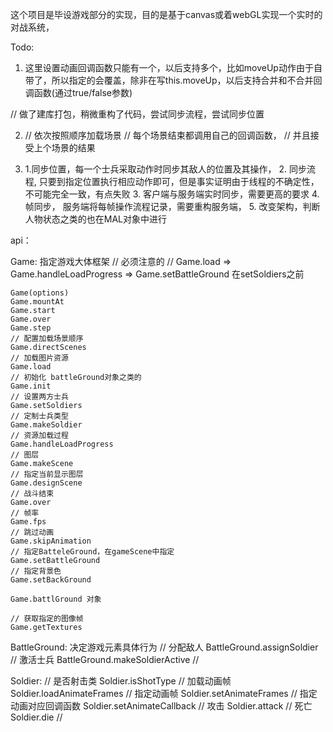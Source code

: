 这个项目是毕设游戏部分的实现，目的是基于canvas或着webGL实现一个实时的对战系统，

Todo:

1. 这里设置动画回调函数只能有一个，以后支持多个，比如moveUp动作由于自带了，所以指定的会覆盖，除非在写this.moveUp，以后支持合并和不合并回调函数(通过true/false参数)

// 做了建库打包，稍微重构了代码，尝试同步流程，尝试同步位置

2.  // 依次按照顺序加载场景
    // 每个场景结束都调用自己的回调函数，
    // 并且接受上个场景的结果

3. 1.同步位置，每一个士兵采取动作时同步其敌人的位置及其操作，
    2. 同步流程, 只要到指定位置执行相应动作即可，但是事实证明由于线程的不确定性，不可能完全一致，有点失败
    3. 客户端与服务端实时同步，需要更高的要求
    4. 帧同步， 服务端将每帧操作流程记录，需要重构服务端，
    5. 改变架构，判断人物状态之类的也在MAL对象中进行

api：

Game: 指定游戏大体框架
    // 必须注意的
    // Game.load => Game.handleLoadProgress => Game.setBattleGround 在setSoldiers之前

    Game(options)
    Game.mountAt
    Game.start
    Game.over
    Game.step
    // 配置加载场景顺序
    Game.directScenes
    // 加载图片资源
    Game.load
    // 初始化 battleGround对象之类的
    Game.init
    // 设置两方士兵
    Game.setSoldiers
    // 定制士兵类型
    Game.makeSoldier
    // 资源加载过程
    Game.handleLoadProgress
    // 图层
    Game.makeScene
    // 指定当前显示图层
    Game.designScene
    // 战斗结束
    Game.over
    // 帧率
    Game.fps
    // 跳过动画
    Game.skipAnimation
    // 指定BatteleGround，在gameScene中指定
    Game.setBattleGround
    // 指定背景色
    Game.setBackGround

    Game.battlGround 对象

    // 获取指定的图像帧
    Game.getTextures

BattleGround: 决定游戏元素具体行为
    // 分配敌人
    BattleGround.assignSoldier
    // 激活士兵
    BattleGround.makeSoldierActive
    // 


Soldier:
    // 是否射击类
    Soldier.isShotType
    // 加载动画帧
    Soldier.loadAnimateFrames
    // 指定动画帧
    Soldier.setAnimateFrames
    // 指定动画对应回调函数
    Soldier.setAnimateCallback
    // 攻击
    Soldier.attack
    // 死亡
    Soldier.die
    // 


